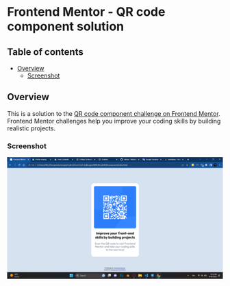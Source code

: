 # Frontend Mentor - QR code component solution

## Table of contents

- [Overview](#overview)
  - [Screenshot](#screenshot)

## Overview

This is a solution to the [QR code component challenge on Frontend Mentor](https://www.frontendmentor.io/challenges/qr-code-component-iux_sIO_H). Frontend Mentor challenges help you improve your coding skills by building realistic projects.

### Screenshot

![](QR.png)
